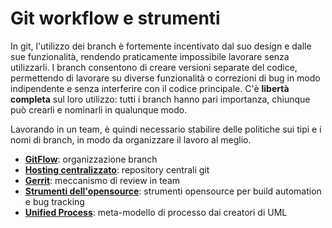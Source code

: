 # Git workflow e strumenti

In git, l'utilizzo dei branch è fortemente incentivato dal suo design e dalle sue funzionalità, rendendo praticamente impossibile lavorare senza utilizzarli. I branch consentono di creare versioni separate del codice, permettendo di lavorare su diverse funzionalità o correzioni di bug in modo indipendente e senza interferire con il codice principale. 
C'è __libertà completa__ sul loro utilizzo: tutti i branch hanno pari importanza, chiunque può crearli e nominarli in qualunque modo.

Lavorando in un team, è quindi necessario stabilire delle politiche sui tipi e i nomi di branch, in modo da organizzare il lavoro al meglio. 

- [**GitFlow**](./01_gitflow.md): organizzazione branch
- [**Hosting centralizzato**](./02_hosting-centralizzato.md): repository centrali git
- [**Gerrit**](./03_gerrit.md): meccanismo di review in team
- [**Strumenti dell'opensource**](./04_strumenti-opensource/00_index.md): strumenti opensource per build automation e bug tracking
- [**Unified Process**](./05_unified-process.md): meta-modello di processo dai creatori di UML